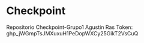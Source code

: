 # Checkpoint
Repositorio Checkpoint-Grupo1
Agustin Ras
Token: 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
